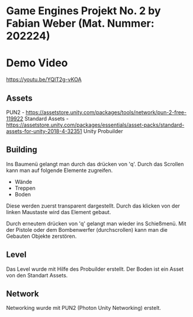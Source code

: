 # Game Engines Projekt No. 2 by Fabian Weber (Mat. Nummer: 202224)

# Demo Video
https://youtu.be/YQIT2g-vKOA

## Assets
PUN2 - https://assetstore.unity.com/packages/tools/network/pun-2-free-119922
Standard Assets - https://assetstore.unity.com/packages/essentials/asset-packs/standard-assets-for-unity-2018-4-32351
Unity Probuilder


## Building

Ins Baumenü gelangt man durch das drücken von 'q'. Durch das Scrollen kann man auf folgende Elemente zugreifen. 
- Wände
- Treppen
- Boden

Diese werden zuerst transparent dargestellt. Durch das klicken von der linken Maustaste wird das Element gebaut.

Durch erneutem drücken von 'q' gelangt man wieder ins Schießmenü.
Mit der Pistole oder dem Bombenwerfer (durchscrollen) kann man die Gebauten Objekte zerstören.

## Level

Das Level wurde mit Hilfe des Probuilder erstellt. Der Boden ist ein Asset von den Standart Assets.

## Network

Networking wurde mit PUN2 (Photon Unity Networking) erstelt.
